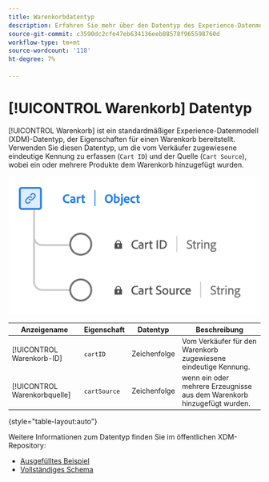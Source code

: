 ```yaml
---
title: Warenkorbdatentyp
description: Erfahren Sie mehr über den Datentyp des Experience-Datenmodells für Warenkorb (XDM).
source-git-commit: c3590dc2cfe47eb634136eeb88578f965598760d
workflow-type: tm+mt
source-wordcount: '118'
ht-degree: 7%

---
```


# [!UICONTROL Warenkorb] Datentyp

[!UICONTROL Warenkorb] ist ein standardmäßiger Experience-Datenmodell (XDM)-Datentyp, der Eigenschaften für einen Warenkorb bereitstellt. Verwenden Sie diesen Datentyp, um die vom Verkäufer zugewiesene eindeutige Kennung zu erfassen (`Cart ID`) und der Quelle (`Cart Source`), wobei ein oder mehrere Produkte dem Warenkorb hinzugefügt wurden.

![Ein Diagramm des [!UICONTROL Warenkorb] Datentyp.](../images/data-types/cart.png)

| Anzeigename | Eigenschaft | Datentyp | Beschreibung |
|----------------|-------------------|-----------|------------------------------------------------------------|
| [!UICONTROL Warenkorb-ID] | `cartID` | Zeichenfolge | Vom Verkäufer für den Warenkorb zugewiesene eindeutige Kennung. |
| [!UICONTROL Warenkorbquelle] | `cartSource` | Zeichenfolge | wenn ein oder mehrere Erzeugnisse aus dem Warenkorb hinzugefügt wurden. |

{style="table-layout:auto"}

Weitere Informationen zum Datentyp finden Sie im öffentlichen XDM-Repository:

* [Ausgefülltes Beispiel](https://github.com/adobe/xdm/blob/master/components/datatypes/cart.example.1.json)
* [Vollständiges Schema](https://github.com/adobe/xdm/blob/master/components/datatypes/cart.schema.json)
